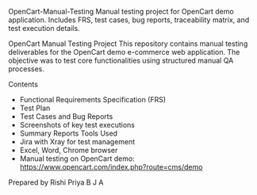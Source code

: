 OpenCart-Manual-Testing
Manual testing project for OpenCart demo application. Includes FRS, test cases, bug reports, traceability matrix, and test execution details.

 OpenCart Manual Testing Project
 This repository contains manual testing deliverables for the OpenCart demo e-commerce web application. The objective was to test core functionalities using structured manual QA processes.

 Contents
- Functional Requirements Specification (FRS)
- Test Plan
- Test Cases and Bug Reports
- Screenshots of key test executions
- Summary Reports
 Tools Used
- Jira with Xray for test management
- Excel, Word, Chrome browser
- Manual testing on OpenCart demo: https://www.opencart.com/index.php?route=cms/demo

  
Prepared by
Rishi Priya B J A

